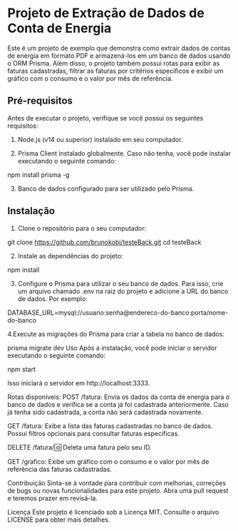 # Projeto de Extração de Dados de Conta de Energia

Este é um projeto de exemplo que demonstra como extrair dados de contas de energia em formato PDF e armazená-los em um banco de dados usando o ORM Prisma. Além disso, o projeto também possui rotas para exibir as faturas cadastradas, filtrar as faturas por critérios específicos e exibir um gráfico com o consumo e o valor por mês de referência.

## Pré-requisitos

Antes de executar o projeto, verifique se você possui os seguintes requisitos:

1. Node.js (v14 ou superior) instalado em seu computador.

2. Prisma Client instalado globalmente. Caso não tenha, você pode instalar executando o seguinte comando:

npm install prisma -g

3. Banco de dados configurado para ser utilizado pelo Prisma.

## Instalação

1. Clone o repositório para o seu computador:

git clone https://github.com/brunokobi/testeBack.git
cd testeBack

2. Instale as dependências do projeto:

npm install

3. Configure o Prisma para utilizar o seu banco de dados. Para isso, crie um arquivo chamado .env na raiz do projeto e adicione a URL do banco de dados. Por exemplo:

DATABASE_URL=mysql://usuario:senha@endereco-do-banco:porta/nome-do-banco

4.Execute as migrações do Prisma para criar a tabela no banco de dados:

prisma migrate dev
Uso
Após a instalação, você pode iniciar o servidor executando o seguinte comando:

npm start

Isso iniciará o servidor em http://localhost:3333.

Rotas disponíveis:
POST /fatura: Envia os dados da conta de energia para o banco de dados e verifica se a conta já foi cadastrada anteriormente. Caso já tenha sido cadastrada, a conta não será cadastrada novamente.

GET /fatura: Exibe a lista das faturas cadastradas no banco de dados. Possui filtros opcionais para consultar faturas específicas.

DELETE /fatura/:id: Deleta uma fatura pelo seu ID.

GET /grafico: Exibe um gráfico com o consumo e o valor por mês de referência das faturas cadastradas.

Contribuição
Sinta-se à vontade para contribuir com melhorias, correções de bugs ou novas funcionalidades para este projeto. Abra uma pull request e teremos prazer em revisá-la.

Licença
Este projeto é licenciado sob a Licença MIT. Consulte o arquivo LICENSE para obter mais detalhes.
